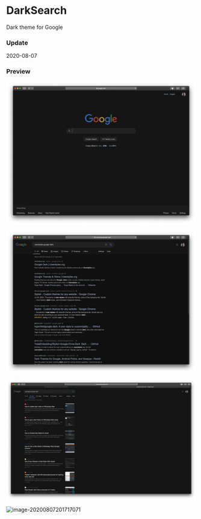 # DarkSearch

Dark theme for Google

### Update

2020-08-07

### Preview

![image-20200807200649691](README.assets/image-20200807200649691.png)

![image-20200807200657959](README.assets/image-20200807200657959.png)

![image-20200807201707262](README.assets/image-20200807201707262.png)

![image-20200807201717071](README.assets/image-20200807201717071.png)
